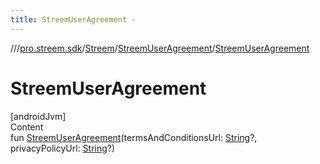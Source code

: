 ```yaml
---
title: StreemUserAgreement -
---
```

//[<root>](../../../../index.md)/[pro.streem.sdk](../../index.md)/[Streem](../index.md)/[StreemUserAgreement](index.md)/[StreemUserAgreement](-streem-user-agreement.md)



# StreemUserAgreement  
[androidJvm]  
Content  
fun [StreemUserAgreement](-streem-user-agreement.md)(termsAndConditionsUrl: [String](https://kotlinlang.org/api/latest/jvm/stdlib/kotlin/-string/index.html)?, privacyPolicyUrl: [String](https://kotlinlang.org/api/latest/jvm/stdlib/kotlin/-string/index.html)?)  



